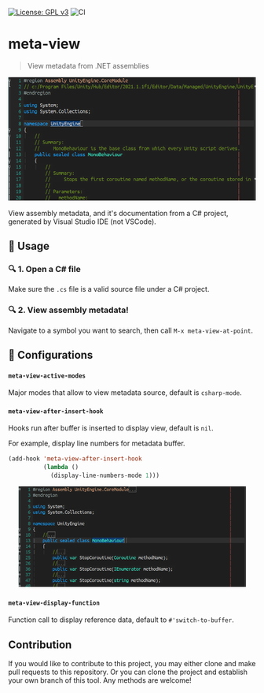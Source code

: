 [![License: GPL v3](https://img.shields.io/badge/License-GPL%20v3-blue.svg)](https://www.gnu.org/licenses/gpl-3.0)
![CI](https://github.com/emacs-vs/meta-view/workflows/CI/badge.svg)

# meta-view
> View metadata from .NET assemblies

<p align="center">
  <img src="./etc/demo.png" />
</p>

View assembly metadata, and it's documentation from a C# project, generated
by Visual Studio IDE (not VSCode).

## :floppy_disk: Usage

### :mag: 1. Open a C# file

Make sure the `.cs` file is a valid source file under a C# project.

### :mag: 2. View assembly metadata!

Navigate to a symbol you want to search, then call `M-x meta-view-at-point`.

## :hammer: Configurations

#### `meta-view-active-modes`

Major modes that allow to view metadata source, default is `csharp-mode`.

#### `meta-view-after-insert-hook`

Hooks run after buffer is inserted to display view, default is `nil`.

For example, display line numbers for metadata buffer.

```el
(add-hook 'meta-view-after-insert-hook
          (lambda ()
            (display-line-numbers-mode 1)))
```

<p align="center">
  <img src="./etc/advance.png" width="463" height="204" />
</p>

#### `meta-view-display-function`

Function call to display reference data, default to `#'switch-to-buffer`.

## Contribution

If you would like to contribute to this project, you may either
clone and make pull requests to this repository. Or you can
clone the project and establish your own branch of this tool.
Any methods are welcome!

